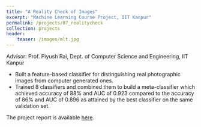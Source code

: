 ```yaml
---
title: "A Reality Check of Images"
excerpt: "Machine Learning Course Project, IIT Kanpur"
permalink: /projects/07_realitycheck
collection: projects
header:
    teaser: /images/mlt.jpg
---
```



Advisor: Prof. Piyush Rai, Dept. of Computer Science and Engineering, IIT Kanpur

* Built a feature-based classifier for distinguishing real photographic images from computer generated ones.
* Trained 8 classifiers and combined them to build a meta-classifier which achieved accuracy of 88% and AUC of 0.923 compared to the accuracy of 86% and AUC of 0.896 as attained by the best classifier on the same validation set.

The project report is available <a href="/files/mlt.pdf">here</a>. 